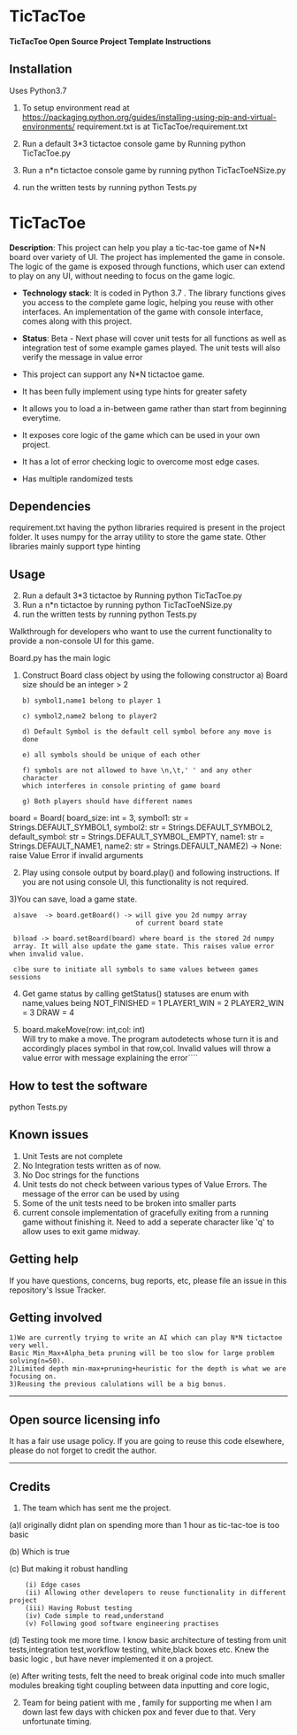 # TicTacToe
#### TicTacToe Open Source Project Template Instructions


## Installation

Uses Python3.7

1) To setup environment  read at https://packaging.python.org/guides/installing-using-pip-and-virtual-environments/
    requirement.txt is at TicTacToe/requirement.txt

2) Run a default 3*3 tictactoe console game by Running  python TicTacToe.py 
3) Run a n*n tictactoe console game  by running  python TicTacToeNSize.py
4) run the written tests by running python Tests.py


# TicTacToe

**Description**:   This project can help you play a tic-tac-toe game of N*N board over 
variety of UI. The project has implemented the game in console. The logic of the game
is exposed through functions, which user can extend to play on any UI, without needing
to focus on the game logic.

  - **Technology stack**: It is coded in Python 3.7 . The library functions gives you access to the complete game logic,
  helping you reuse with other interfaces.  An implementation of the game with console interface,
  comes along with this project.
  
  - **Status**:  Beta - Next phase will cover unit tests for all functions as well 
  as integration test of some example games played. The unit tests will also verify  the message in value error 
  - This project can support any N*N tictactoe game. 
  - It has been fully
  implement using type hints for greater safety
  - It allows you to load a in-between game rather than start from beginning everytime.
  - It exposes core logic of the game which can be used in your own project.
  - It has a lot of error checking logic to overcome most edge cases.
  - Has multiple randomized tests




## Dependencies


requirement.txt having the python libraries required is present in the project folder.
It uses numpy for the array utility to store the game state. 
Other libraries mainly support type hinting



## Usage

2) Run a default 3*3 tictactoe by Running  python TicTacToe.py 
3) Run a n*n tictactoe by running  python TicTacToeNSize.py
4) run the written tests by running python Tests.py


Walkthrough for developers who want to use the current functionality to 
provide a non-console UI for this game.

Board.py has the main logic

1) Construct  Board class object by using the following constructor
       a) Board size should be an integer > 2
       
       b) symbol1,name1 belong to player 1
       
       c) symbol2,name2 belong to player2
       
       d) Default Symbol is the default cell symbol before any move is done
       
       e) all symbols should be unique of each other
       
       f) symbols are not allowed to have \n,\t,' ' and any other character
       which interferes in console printing of game board
       
       g) Both players should have different names      
       
       
       

board = Board( board_size: int = 3, symbol1: str = Strings.DEFAULT_SYMBOL1,
                 symbol2: str = Strings.DEFAULT_SYMBOL2,
                 default_symbol: str = Strings.DEFAULT_SYMBOL_EMPTY,
                 name1: str = Strings.DEFAULT_NAME1, name2: str = Strings.DEFAULT_NAME2) -> None:
                 raise Value Error if invalid arguments
           
                 
2)  Play using console output by 
board.play() and following instructions. If you are not using console UI, this functionality
is not required.

3)You can save, load a game state.

     a)save  -> board.getBoard() -> will give you 2d numpy array 
                                    of current board state
                                    
     b)load -> board.setBoard(board) where board is the stored 2d numpy
     array. It will also update the game state. This raises value error when invalid value.   
       
     c)be sure to initiate all symbols to same values between games sessions
     
4) Get game status by calling getStatus()
    statuses are enum with name,values being
        NOT_FINISHED = 1
        PLAYER1_WIN = 2
        PLAYER2_WIN = 3
        DRAW = 4
  
5)  board.makeMove(row: int,col: int)     
       Will try to make a move. The program autodetects whose turn it is and accordingly
       places symbol in that row,col. Invalid values will throw a value error with message explaining the error````


## How to test the software

python Tests.py

## Known issues

1) Unit Tests are not complete
2) No Integration tests written as of now. 
3) No Doc strings for the functions
4) Unit tests do not check between various types of Value Errors. The message of the error can be used by using 
5) Some of the unit tests need to be broken into smaller parts 
6) current console implementation of gracefully exiting from a running game without finishing it. Need to add a seperate character like 'q' to allow uses to exit game midway.


## Getting help




If you have questions, concerns, bug reports, etc, please file an issue in this repository's Issue Tracker.


## Getting involved
    1)We are currently trying to write an AI which can play N*N tictactoe very well. 
    Basic Min_Max+Alpha_beta pruning will be too slow for large problem solving(n=50).
    2)Limited depth min-max+pruning+heuristic for the depth is what we are focusing on.
    3)Reusing the previous calulations will be a big bonus.
----

## Open source licensing info
It has a fair use usage policy. If you are going to reuse this code elsewhere, please
do not forget to credit the author. 

----

## Credits 
1) The team which has sent me the project.


  (a)I originally didnt plan on spending more than 1 hour as tic-tac-toe is too basic
  
  (b) Which is true
  
  (c) But making it robust handling 
  
        (i) Edge cases
        (ii) Allowing other developers to reuse functionality in different project
        (iii) Having Robust testing 
        (iv) Code simple to read,understand
        (v) Following good software engineering practises
        
  (d) Testing took me more time. I know basic architecture of testing 
  from unit tests,integration test,workflow testing, white,black boxes etc.
  Knew the basic logic , but have never implemented it on a project.
  
  
  (e) After writing tests, felt the need to break 
  original code into much smaller modules breaking tight coupling between 
  data inputting and core logic,
  
  
2) Team for being patient with me , family for supporting me when I am down last few days with chicken pox and fever due to that. Very unfortunate timing.
  
   
   


